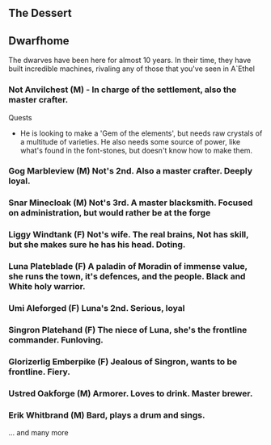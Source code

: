 ## The Dessert

## Dwarfhome

The dwarves have been here for almost 10 years. In their time, they have built incredible machines, rivaling any of those that you've seen in A`Ethel

### Not Anvilchest (M) - In charge of the settlement, also the master crafter. 

Quests
* He is looking to make a 'Gem of the elements', but needs raw crystals of a multitude of varieties. He also needs some source of power, like what's found in the font-stones, but doesn't know how to make them.

### Gog Marbleview (M) Not's 2nd. Also a master crafter. Deeply loyal.

### Snar Minecloak (M) Not's 3rd. A master blacksmith. Focused on administration, but would rather be at the forge

### Liggy Windtank (F) Not's wife. The real brains, Not has skill, but she makes sure he has his head. Doting.

### Luna Plateblade (F) A paladin of Moradin of immense value, she runs the town, it's defences, and the people. Black and White holy warrior.

### Umi Aleforged (F) Luna's 2nd. Serious, loyal

### Singron Platehand (F) The niece of Luna, she's the frontline commander. Funloving.

### Glorizerlig Emberpike (F) Jealous of Singron, wants to be frontline. Fiery.

### Ustred Oakforge (M) Armorer. Loves to drink. Master brewer.

### Erik Whitbrand (M) Bard, plays a drum and sings.

... and many more
